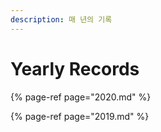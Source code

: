 ```yaml
---
description: 매 년의 기록
---
```


# Yearly Records

{% page-ref page="2020.md" %}

{% page-ref page="2019.md" %}



